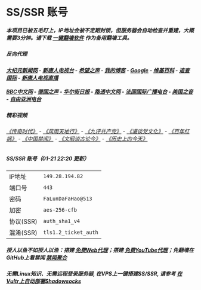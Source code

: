 # SS/SSR 账号 

##### 本项目已被五毛盯上，IP地址会被不定期封锁，但服务器会自动检查并重建，大概需要3分钟。请下载 [一键翻墙软件](https://github.com/gfw-breaker/nogfw/blob/master/README.md?a01) 作为备用翻墙工具。

##### 反向代理
#####  [大纪元新闻网](http://95.179.166.38:9999/10080/) - [新唐人电视台](http://95.179.166.38:9999/8000/) - [希望之声](http://104.238.181.90:8200) - [我的博客](http://95.179.166.38:9999/10000/) - [Google](http://95.179.166.38:9999/8888/search?q=425事件) - [维基百科](http://95.179.166.38:9999/8100/wiki/喬高-麥塔斯調查報告) - [追查国际](http://104.238.181.90:10010) - [新唐人电视直播](http://95.179.166.38:9999/)<br/> <br/> [BBC中文网](http://104.238.181.90:9100/zhongwen/simp) - [德国之声](http://104.238.181.90:9200/zh/在线报导/s-9058?&zhongwen=simp) - [华尔街日报](http://104.238.181.90:9300) - [路透中文网](http://104.238.181.90:9500/) - [法国国际广播电台](http://104.238.181.90:9600/) - [美国之音](http://104.238.181.90:9700/)  - [自由亚洲电台](http://104.238.181.90:9800/) 

##### 精彩视频
###### [《传奇时代》](http://95.179.166.38:9999/10000/videos/legend/) - [《风雨天地行》](http://95.179.166.38:9999/10000/videos/fytdx/) - [《九评共产党》](http://95.179.166.38:9999/10000/videos/jiuping/) - [《漫谈党文化》](http://95.179.166.38:9999/10000/videos/mtdwh/) - [《百年红祸》](http://95.179.166.38:9999/10000/videos/bnhh/) - [《中国禁闻》](https://github.com/gfw-breaker/ntdtv-news/blob/master/README.md?a01) - [《文昭谈古论今》](https://github.com/gfw-breaker/wenzhao/blob/master/README.md?a01) - [《历史上的今天》](https://github.com/gfw-breaker/today-in-history/blob/master/README.md?a01)
 
##### SS/SSR 账号（01-21 22:20 更新）
|||
|-|-|
|IP地址|`149.28.194.82`|
|端口号|`443` |
|密码|`FaLunDaFaHao@513`|  
|加密|`aes-256-cfb`|
|协议(SSR) |`auth_sha1_v4`|  
|混淆(SSR) |`tls1.2_ticket_auth`|  

##### 授人以鱼不如授人以渔：搭建 [免费Web代理](https://github.com/no-gfw/heroku-node-proxy#--end--)；搭建 [免费YouTube代理](https://github.com/gfw-breaker/you2php-heroku#--end--)；免翻墙在GitHub上看禁闻 [禁闻聚合](https://github.com/gfw-breaker/banned-news/blob/master/README.md?a01)

##### 无需Linux知识、无需远程登录服务器, 在VPS上一键搭建SS/SSR, 请参考 [在Vultr上自动部署Shadowsocks](https://gfw-breaker.win/vultr%e9%83%a8%e7%bd%b2ss/) 
